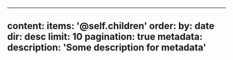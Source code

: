  ---
 content:
     items: '@self.children'
     order:
         by: date
         dir: desc
     limit: 10
     pagination: true
 metadata:
   description: 'Some description for metadata'
 ---
